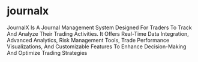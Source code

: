 # journalx
JournalX Is A Journal Management System Designed For Traders To Track And Analyze Their Trading Activities. It Offers Real-Time Data Integration, Advanced Analytics, Risk Management Tools, Trade Performance Visualizations, And Customizable Features To Enhance Decision-Making And Optimize Trading Strategies
